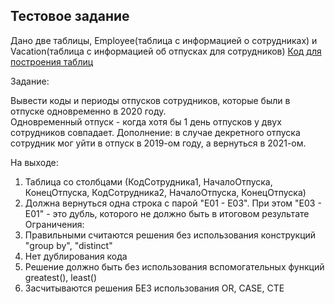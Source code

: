 ## Тестовое задание

Дано две таблицы, Employee(таблица с информацией о сотрудниках) и Vacation(таблица с информацией об отпусках для сотрудников)
[Код для построения таблиц]() 

Задание:

Вывести коды и периоды отпусков сотрудников, которые были в отпуске одновременно в 2020 году.  
Одновременный отпуск - когда хотя бы 1 день отпусков у двух сотрудников совпадает.
Дополнение:
в случае декретного отпуска сотрудник мог уйти в отпуск в 2019-ом году, а вернуться в 2021-ом.
    
На выходе:
1. Таблица со столбцами (КодСотрудника1, НачалоОтпуска, КонецОтпуска, КодСотрудника2, НачалоОтпуска, КонецОтпуска)
2. Должна вернуться одна строка с парой "E01 - E03". При этом "E03 - E01" - это дубль, которого не должно быть в итоговом результате
Ограничения:
1. Правильными считаются решения без использования конструкций "group by", "distinct"
2. Нет дублирования кода
3. Решение должно быть без использования вспомогательных функций greatest(), least()
4. Засчитываются решения БЕЗ использования OR, CASE, CTE    
